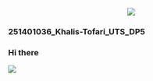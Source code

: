 <p align="center">
  <img src="https://capsule-render.vercel.app/api?text=Hey Everyone!🕹️&animation=fadeIn&type=waving&color=gradient&height=100"/>
</p>

### 251401036_Khalis-Tofari_UTS_DP5
### Hi there
<img src="https://id.pinterest.com/pin/483644447504959307">

